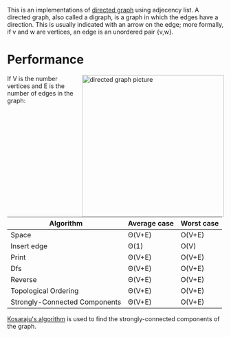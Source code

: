 This is an implementations of [directed graph](https://en.wikipedia.org/wiki/Directed_graph) using adjecency list. A directed graph, also called a digraph, is a graph in which the edges have a direction. This is usually indicated with an arrow on the edge; more formally, if v and w are vertices, an edge is an unordered pair {v,w}.

# Performance
<img align="right" width=330 alt="directed graph picture" src="https://upload.wikimedia.org/wikipedia/commons/thumb/2/23/Directed_graph_no_background.svg/1200px-Directed_graph_no_background.svg.png">

If V is the number vertices and E is the number of edges in the graph:

Algorithm                     | Average case | Worst case
----------------------------- | ---------    | ----------
Space	                      | Θ(V+E)       | O(V+E)
Insert edge                   | Θ(1)	     | O(V)
Print	                      | Θ(V+E)       | O(V+E)
Dfs 	                      | Θ(V+E)	     | O(V+E)
Reverse                       | Θ(V+E)	     | O(V+E)
Topological Ordering          | Θ(V+E)	     | O(V+E)
Strongly-Connected Components | Θ(V+E)	     | O(V+E)

[Kosaraju's algorithm](https://en.wikipedia.org/wiki/Kosaraju%27s_algorithm) is used to find the strongly-connected components of the graph.
